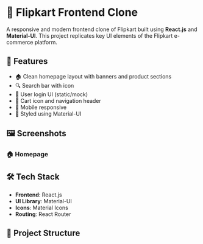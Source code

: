 # 🛒 Flipkart Frontend Clone

A responsive and modern frontend clone of Flipkart built using **React.js** and **Material-UI**. This project replicates key UI elements of the Flipkart e-commerce platform.

## 🚀 Features

- 🏠 Clean homepage layout with banners and product sections  
- 🔍 Search bar with icon  
- 🧑 User login UI (static/mock)  
- 🛒 Cart icon and navigation header  
- 📱 Mobile responsive  
- 🎨 Styled using Material-UI

## 🖼️ Screenshots

### 🏠 Homepage



## 🛠️ Tech Stack

- **Frontend**: React.js  
- **UI Library**: Material-UI  
- **Icons**: Material Icons  
- **Routing**: React Router

## 📁 Project Structure

